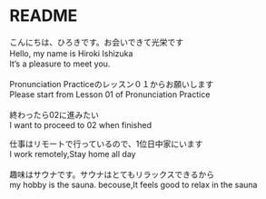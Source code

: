 # README
こんにちは、ひろきです。お会いできて光栄です<br>
Hello, my name is Hiroki Ishizuka　<br>
It’s a pleasure to meet you.<br>
<br>
Pronunciation Practiceのレッスン０１からお願いします<br>
Please start from Lesson 01 of Pronunciation Practice<br>
<br>
終わったら02に進みたい<br>
I want to proceed to 02 when finished<br>

仕事はリモートで行っているので、1位日中家にいます<br>
I work remotely,Stay home all day<br>
<br>
趣味はサウナです。サウナはとてもリラックスできるから<br>
my hobby is the sauna.  becouse,It feels good to relax in the sauna<br>

